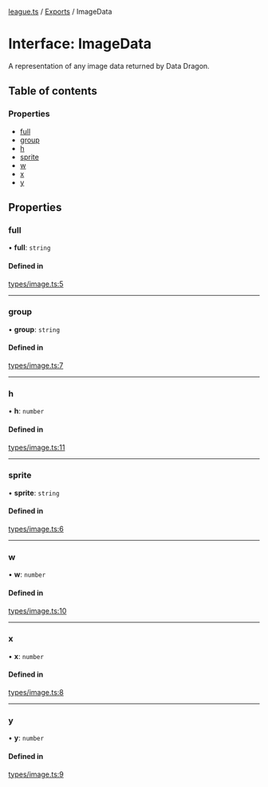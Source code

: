 [league.ts](../README.md) / [Exports](../modules.md) / ImageData

# Interface: ImageData

A representation of any image data returned by Data Dragon.

## Table of contents

### Properties

- [full](ImageData.md#full)
- [group](ImageData.md#group)
- [h](ImageData.md#h)
- [sprite](ImageData.md#sprite)
- [w](ImageData.md#w)
- [x](ImageData.md#x)
- [y](ImageData.md#y)

## Properties

### full

• **full**: `string`

#### Defined in

[types/image.ts:5](https://github.com/TheDrone7/league.ts/blob/f012637/src/types/image.ts#L5)

___

### group

• **group**: `string`

#### Defined in

[types/image.ts:7](https://github.com/TheDrone7/league.ts/blob/f012637/src/types/image.ts#L7)

___

### h

• **h**: `number`

#### Defined in

[types/image.ts:11](https://github.com/TheDrone7/league.ts/blob/f012637/src/types/image.ts#L11)

___

### sprite

• **sprite**: `string`

#### Defined in

[types/image.ts:6](https://github.com/TheDrone7/league.ts/blob/f012637/src/types/image.ts#L6)

___

### w

• **w**: `number`

#### Defined in

[types/image.ts:10](https://github.com/TheDrone7/league.ts/blob/f012637/src/types/image.ts#L10)

___

### x

• **x**: `number`

#### Defined in

[types/image.ts:8](https://github.com/TheDrone7/league.ts/blob/f012637/src/types/image.ts#L8)

___

### y

• **y**: `number`

#### Defined in

[types/image.ts:9](https://github.com/TheDrone7/league.ts/blob/f012637/src/types/image.ts#L9)
